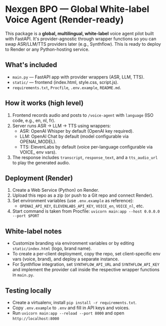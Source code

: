 # Nexgen BPO — Global White-label Voice Agent (Render-ready)

This package is a **global, multilingual, white-label** voice agent pilot built with FastAPI.
It's provider-agnostic through wrapper functions so you can swap ASR/LLM/TTS providers later (e.g., Synthflow).
This is ready to deploy to Render or any Python-hosting service.

## What's included
- `main.py` — FastAPI app with provider wrappers (ASR, LLM, TTS).
- `static/` — frontend (index.html, style.css, script.js).
- `requirements.txt`, `Procfile`, `.env.example`, `README.md`.

## How it works (high level)
1. Frontend records audio and posts to `/voice-agent` with `language` (ISO code, e.g., en, nl, fr).
2. Server runs ASR -> LLM -> TTS using wrappers:
   - ASR: OpenAI Whisper by default (OpenAI key required).
   - LLM: OpenAI Chat by default (model configurable via OPENAI_MODEL).
   - TTS: ElevenLabs by default (voice per-language configurable via VOICE_<lang> env vars).
3. The response includes `transcript`, `response_text`, and a `tts_audio_url` to play the generated audio.

## Deployment (Render)
1. Create a Web Service (Python) on Render.
2. Upload this repo as a zip (or push to a Git repo and connect Render).
3. Set environment variables (use `.env.example` as reference):
   - `OPENAI_API_KEY`, `ELEVENLABS_API_KEY`, `VOICE_en`, `VOICE_nl`, etc.
4. Start command is taken from Procfile: `uvicorn main:app --host 0.0.0.0 --port $PORT`

## White-label notes
- Customize branding via environment variables or by editing `static/index.html` (logo, brand name).
- To create a per-client deployment, copy the repo, set client-specific env vars (voice, brand), and deploy a separate instance.
- For Synthflow integration, set `SYNTHFLOW_API_URL` and `SYNTHFLOW_API_KEY` and implement the provider call inside the respective wrapper functions in `main.py`.

## Testing locally
- Create a virtualenv, install `pip install -r requirements.txt`.
- Copy `.env.example` to `.env` and fill in API keys and voices.
- Run `uvicorn main:app --reload --port 8000` and open `http://localhost:8000`